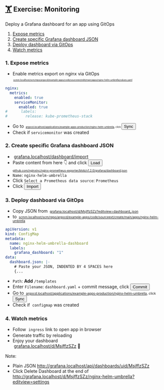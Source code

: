 <!-- .slide: id="exercise-monitoring" -->
## [🏋️](#exercises) Exercise: Monitoring   <img data-src="images/prometheus-logo.svg" style="height: 1.2em; vertical-align: middle;"/> <img data-src="images/grafana.svg" style="height: 1.2em; vertical-align: middle;" /> 
Deploy a Grafana dashboard for an app using GitOps

1. [Expose metrics](#exercise-monitoring-1)
2. [Create specific Grafana dashboard JSON](#exercise-monitoring-1)
3. [Deploy dashboard via GitOps](#exercise-monitoring-3)
4. [Watch metrics](#exercise-monitoring-4)




### 1. Expose metrics
<!-- .slide: id="exercise-monitoring-1" -->

* Enable metrics export on nginx via GitOps  
   <span style="font-size: 50%"><img data-src="images/Git-Icon-1788C.svg" style="height: 1.2em; vertical-align: middle;"/>  <a href="http://scmm.localhost/scm/repo/argocd/example-apps/code/sourceext/edit/main/apps/nginx-helm-umbrella/values.yaml">scmm.localhost/scm/repo/argocd/example-apps/code/sourceext/edit/main/apps/nginx-helm-umbrella/values.yaml</a> 
```yaml
nginx:
  metrics:
    enabled: true
    serviceMonitor:
      enabled: true
#      labels:
#        release: kube-prometheus-stack
```
* Go to <span style="font-size: 55%"><img data-src="images/argo-icon.svg" style="height: 1.2em; vertical-align: middle;"/> <a href="http://argocd.localhost/applications/example-apps-production/nginx-helm-umbrella">argocd.localhost/applications/example-apps-production/nginx-helm-umbrella</a><span>, click  <button class="argo-button argo-button--base" style="margin-right: 2px;"><i class="fa fa-sync" style="margin-left: -5px; margin-right: 5px;"></i><span class="show-for-medium">Sync</span></div></button>
* Check if `servicemonitor` was created



### 2. Create specific Grafana dashboard JSON
<!-- .slide: id="exercise-monitoring-2" -->

* <img data-src="images/grafana.svg" style="height: 1.2em; vertical-align: middle;" /> [grafana.localhost/dashboard/import](http://grafana.localhost/dashboard/import)
* Paste content from here 👇️ and click <button class="css-td06pi-button"><span class="css-1riaxdn">Load</span></button>  
  <span style="font-size: 65%"><i class="fab fa-github"></i> <a href="https://github.com/nginxinc/nginx-prometheus-exporter/blob/v1.2.0/grafana/dashboard.json">github.com/nginxinc/nginx-prometheus-exporter/blob/v1.2.0/grafana/dashboard.json</a></span>
* `Name`: `nginx-helm-umbrella`
* Click `Select a Prometheus data source`: `Prometheus`
* Click <button class="css-td06pi-button"><span class="css-1riaxdn">Import</span></button>



### 3. Deploy dashboard via GitOps
<!-- .slide: id="exercise-monitoring-3" -->
<!-- .slide: style="font-size:80%" -->

* Copy JSON from <span style="font-size: 75%"><img data-src="images/grafana.svg" style="height: 1.2em; vertical-align: middle;" /> <a href="http://grafana.localhost/d/MsjffzSZz?editview=dashboard_json">grafana.localhost/d/MsjffzSZz?editview=dashboard_json</a></span>
* to <span style="font-size: 70%"><img data-src="images/Git-Icon-1788C.svg" style="height: 1.2em; vertical-align: middle;"/>  <a href="http://scmm.localhost/scm/repo/argocd/example-apps/code/sourceext/create/main/apps/nginx-helm-umbrella">scmm.localhost/scm/repo/argocd/example-apps/code/sourceext/create/main/apps/nginx-helm-umbrella</a>
```yaml
apiVersion: v1
kind: ConfigMap
metadata:
  name: nginx-helm-umbrella-dashboard
  labels:
    grafana_dashboard: "1"
data:
  dashboard.json: |-
    # Paste your JSON, INDENTED BY 4 SPACES here
    {...
```
* `Path`: **Add** `/templates`
* Enter `Filename`: `dashboard.yaml` + commit message, click <button type="button" class="button is-primary">Commit</button>
* Go to <span style="font-size: 75%"><img data-src="images/argo-icon.svg" style="height: 1.2em; vertical-align: middle;"/> <a href="http://argocd.localhost/applications/example-apps-production/nginx-helm-umbrella">argocd.localhost/applications/example-apps-production/nginx-helm-umbrella</a><span>, click <button class="argo-button argo-button--base" style="margin-right: 2px;"><i class="fa fa-sync" style="margin-left: -5px; margin-right: 5px;"></i><span class="show-for-medium">Sync</span></div></button>
* Check if <img data-src="images/cm.svg" style="height: 1.2em; vertical-align: middle;"/> `configmap` was created



### 4. Watch metrics
<!-- .slide: id="exercise-monitoring-4" -->

* Follow <img data-src="images/ing.svg" style="height: 1.2em; vertical-align: middle;"/> `ingress` link to open app in browser
* Generate traffic by <i class="fas fa-sync"></i> reloading
* Enjoy your dashboard  
  <img data-src="images/grafana.svg" style="height: 1.2em; vertical-align: middle;" /> <a href="http://grafana.localhost/d/MsjffzSZz">grafana.localhost/d/MsjffzSZz</a> 🥳

Note:
* Plain JSON  http://grafana.localhost/api/dashboards/uid/MsjffzSZz
* Click <span class="css-1riaxdn">Delete Dashboard</span> at the end of  
  http://grafana.localhost/d/MsjffzSZz/nginx-helm-umbrella?editview=settings